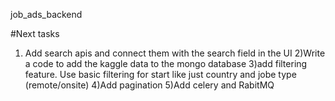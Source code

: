 job_ads_backend

#Next tasks
1) Add search apis and connect them with the search field in the UI
2)Write a code to add the kaggle data to the mongo database
3)add filtering feature. Use basic filtering for start like just country and jobe type (remote/onsite)
4)Add pagination
5)Add celery and RabitMQ